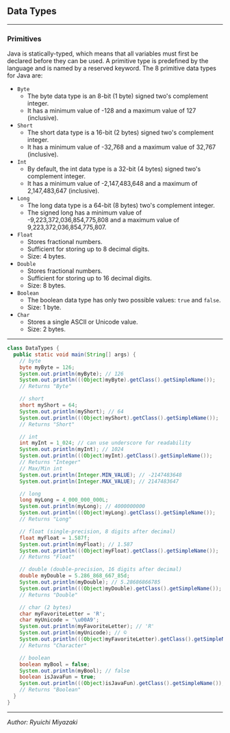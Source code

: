 ## Data Types

---

### Primitives

Java is statically-typed, which means that all variables must first be declared before they can be used. A primitive type is predefined by the language and is named by a reserved keyword. The 8 primitive data types for Java are:

- `Byte`
  - The byte data type is an 8-bit (1 byte) signed two's complement integer.
  - It has a minimum value of -128 and a maximum value of 127 (inclusive).
- `Short`
  - The short data type is a 16-bit (2 bytes) signed two's complement integer.
  - It has a minimum value of -32,768 and a maximum value of 32,767 (inclusive).
- `Int`
  - By default, the int data type is a 32-bit (4 bytes) signed two's complement integer.
  - It has a minimum value of -2,147,483,648 and a maximum of 2,147,483,647 (inclusive).
- `Long`
  - The long data type is a 64-bit (8 bytes) two's complement integer.
  - The signed long has a minimum value of -9,223,372,036,854,775,808 and a maximum value of 9,223,372,036,854,775,807.
- `Float`
  - Stores fractional numbers.
  - Sufficient for storing up to 8 decimal digits.
  - Size: 4 bytes.
- `Double`
  - Stores fractional numbers.
  - Sufficient for storing up to 16 decimal digits.
  - Size: 8 bytes.
- `Boolean`
  - The boolean data type has only two possible values: `true` and `false`.
  - Size: 1 byte.
- `Char`
  - Stores a single ASCII or Unicode value.
  - Size: 2 bytes.

---

```java
class DataTypes {
  public static void main(String[] args) {
    // byte
    byte myByte = 126;
    System.out.println(myByte); // 126
    System.out.println(((Object)myByte).getClass().getSimpleName());
    // Returns "Byte"

    // short
    short myShort = 64;
    System.out.println(myShort); // 64
    System.out.println(((Object)myShort).getClass().getSimpleName());
    // Returns "Short"

    // int
    int myInt = 1_024; // can use underscore for readability
    System.out.println(myInt); // 1024
    System.out.println(((Object)myInt).getClass().getSimpleName());
    // Returns "Integer"
    // Max/Min int
    System.out.println(Integer.MIN_VALUE); // -2147483648
    System.out.println(Integer.MAX_VALUE); // 2147483647

    // long
    long myLong = 4_000_000_000L;
    System.out.println(myLong); // 4000000000
    System.out.println(((Object)myLong).getClass().getSimpleName());
    // Returns "Long"

    // float (single-precision, 8 digits after decimal)
    float myFloat = 1.587f;
    System.out.println(myFloat); // 1.587
    System.out.println(((Object)myFloat).getClass().getSimpleName());
    // Returns "Float"

    // double (double-precision, 16 digits after decimal)
    double myDouble = 5.286_868_667_85d;
    System.out.println(myDouble); // 5.28686866785
    System.out.println(((Object)myDouble).getClass().getSimpleName());
    // Returns "Double"

    // char (2 bytes)
    char myFavoriteLetter = 'R';
    char myUnicode = '\u00A9';
    System.out.println(myFavoriteLetter); // 'R'
    System.out.println(myUnicode); // ©
    System.out.println(((Object)myFavoriteLetter).getClass().getSimpleName());
    // Returns "Character"

    // boolean
    boolean myBool = false;
    System.out.println(myBool); // false
    boolean isJavaFun = true;
    System.out.println(((Object)isJavaFun).getClass().getSimpleName());
    // Returns "Boolean"
  }
}
```

---

_Author: Ryuichi Miyazaki_
